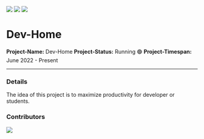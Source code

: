 ![](https://img.shields.io/github/issues/realDarkCode/dev-home) ![](https://img.shields.io/github/forks/realDarkCode/dev-home) ![](https://img.shields.io/github/stars/realDarkCode/dev-home)

# Dev-Home

**Project-Name:** Dev-Home
**Project-Status:** Running 🟢
**Project-Timespan:** June 2022 - Present

---

### Details

The idea of this project is to maximize productivity for developer or students.

### Contributors

<a href="https://github.com/realDarkCode/dev-home/graphs/contributors">
<img src="https://contrib.rocks/image?repo=realDarkCode/dev-home" />
</a>
